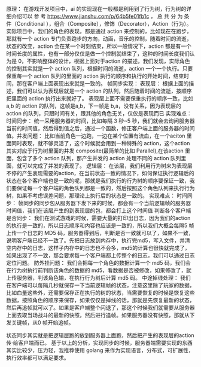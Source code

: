 原理：
在游戏开发项目中，ai 的实现现在一般都是利用到了行为树，行为树的详细介绍可以 参 考 https://www.jianshu.com/p/64b5fe01fb1c ， 总 共 分 为 条 件（Conditional ），组合（Composite），修饰（Decorator），Action（行为）。实际项目中，我们的角色的表现，都是通过 action 来控制的，比如现在在跑步，那就有一个 action 专门负责跑步的方向，动画，音乐的控制，随着时间的流逝，状态的改变，action 会在某一个时刻结束，所以一般情况下，action 都是有一个时间长度的属性，也有一部分仅仅是做一个控制就结束了，这种的时间长度我们认为是 0，不影响整体的设计，根据上面对于action 的描述，我们发现，实际角色的控制其实就是一个 action 队列，根据时间的流逝，action 一个一个执行。只要保重每一个 action 队列的里面的 action 执行的顺序和执行的开始时间，结束时间，那在客户端上面表现出来就是一致的。
帧同步实现：
表现层：
根据上面的描述，我们可以认为表现层就是一个 action 的队列，然后随着时间的流逝，按顺序把里面的 action 执行出来就好了。
表现层上面不需要保重执行的顺序一致，比如 a,b 的 action 的队列，这帧是a,b，下一帧是 b,a，没有关系，因为表现层的 action 的队列，只跟时间有关，跟其他的角色无关，仅仅是表现而已
实现难点：
时间同步：
统一采用服务器的时间，比如每隔 3 秒~5 秒，我们就会去询问服务器当前的时间值，然后得到值之后，通过一个函数，修正客户端上面的服务器的时间值。并发问题：
比如当前角色一边跑，一边在某个位置有流血，在一个aciton 里面同时表现，就不够灵活了，这个时候就会用到一种特殊的 action，这个action 其实对应于行为树里面的并发 composite(最简单的比如 Parallel),在该action 里面，包含了多个 action 队列，那产生并发的 action 处理不同的 action 队列里面，就可以完成了并发的表现了。
逻辑层：
在该层，我们利用行为树来为表现层不停的产生表现需要的action，在当前状态一致的情况下，如何保证执行逻辑后的状态在各个客户端也是一致的呢，那就是我们执行的行为树的顺序要保证一致，我们要保证每一个客户端的角色队列都是一致的，然后按照这个角色队列来执行行为树，如果不考虑误差问题，那理论上执行后的状态是一致的。
实现难点：
时间同步：
帧同步的同步包从服务器下发下来的时候，都会有一个当前逻辑帧的服务器时间值，我们在该层产生的到表现层的包，都会打上这个时间值
判断各个客户端是否同步：
我们在测试游戏的时候，需要大量的打印出日志，因为我们的action 的执行是一致的，所以日志顺序和内容也应该是一致的，所以我们大概会每隔5 帧上传一个日志的 MD5 码，服务器得到后，判断是否一致就可以了，如果不一致，说明客户端已经不一致了。先把日志放到内存中，执行完md5，写入文件，并清空内存中的日志，这样子内存中的日志也不会多，md5的计算也很快就完成了，如果出现了不一致，那会要求每一个客户端都上传整个的日志，我们可以通过日志定位问题。
防外挂问题：
我们会把每一个角色的数据计算一个 md5 码，我们会在行为树执行前判断该角色的数据的 md5，看数据是否被修改，如果修改了，就上传服务器，判该角色输，在执行行为树后计算 md5 码。
中途掉线处理：
我们在客户端可以每隔几秒就保存一下当前逻辑帧的状态，注意这里除了玩家的数据，比如血量这些外，还需要保存正在执行的树的状态，当需要恢复的时候是恢复这些数据，按照角色的顺序来保存，如果仅仅是掉线的话，那就是先恢复最新的状态，然后再追帧就可以了。如果是客户端整个闪退了，那这个时候我们就需要从服务器上面去取当场战斗的最新的快照，然后进行追帧。如果服务器没有快照，那就从下发关键帧，从0 帧开始追帧。

状态同步其实就是把逻辑层跑的放到服务器上面跑，然后把产生的表现层的action 传·给客户端而已。
基于以上的分析，实现同步的时候，服务器端需要实现的东西其实比较少，压力轻，我推荐使用 golang 来作为实现语言，分布式，可扩展性，执行效率都可以满足要求。
